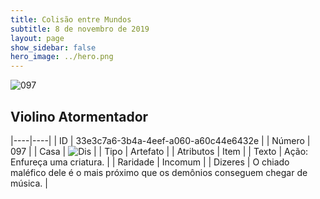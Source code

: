 ```yaml
---
title: Colisão entre Mundos
subtitle: 8 de novembro de 2019
layout: page
show_sidebar: false
hero_image: ../hero.png
---
```


![097](https://cdn.keyforgegame.com/media/card_front/pt/452_097_VMFP2JC8VGXR_pt.png)

## Violino Atormentador

|----|----|
| ID | 33e3c7a6-3b4a-4eef-a060-a60c44e6432e |
| Número | 097 |
| Casa | ![Dis](https://archonarcana.com/images/thumb/e/e8/Dis.png/22px-Dis.png "Dis") |
| Tipo | Artefato |
| Atributos | Item |
| Texto | Ação: Enfureça uma criatura. |
| Raridade | Incomum |
| Dizeres | O chiado maléfico dele é o mais próximo  que os demônios conseguem chegar de música. |

